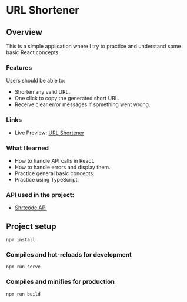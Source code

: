 # URL Shortener

## Overview

This is a simple application where I try to practice and understand some basic React concepts.

### Features

Users should be able to:

-  Shorten any valid URL.
-  One click to copy the generated short URL.
-  Receive clear error messages if something went wrong.

### Links

-  Live Preview: [URL Shortener](#)

### What I learned

-  How to handle API calls in React.
-  How to handle errors and display them.
-  Practice general basic concepts.
-  Practice using TypeScript.

### API used in the project:

-  <a href="https://shrtco.de/docs" target="_blank" rel="noopener">Shrtcode API</a>

## Project setup

```
npm install
```

### Compiles and hot-reloads for development

```
npm run serve
```

### Compiles and minifies for production

```
npm run build
```
